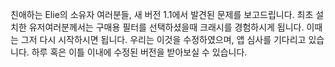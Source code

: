 친애하는 Elie의 소유자 여러분들, 새 버전 1.1에서 발견된 문제를 보고드립니다. 최초 설치한 유저여러분께서는 구매용 필터를 선택하셨을때 크래시를 경험하시게 됩니다. 이때는 그저 다시 시작하시면 됩니다. 우리는 이것을 수정하였으며, 앱 심사를 기다리고 있습니다. 하루 혹은 이틀 이내에 수정된 버전을 받아보실 수 있습니다.